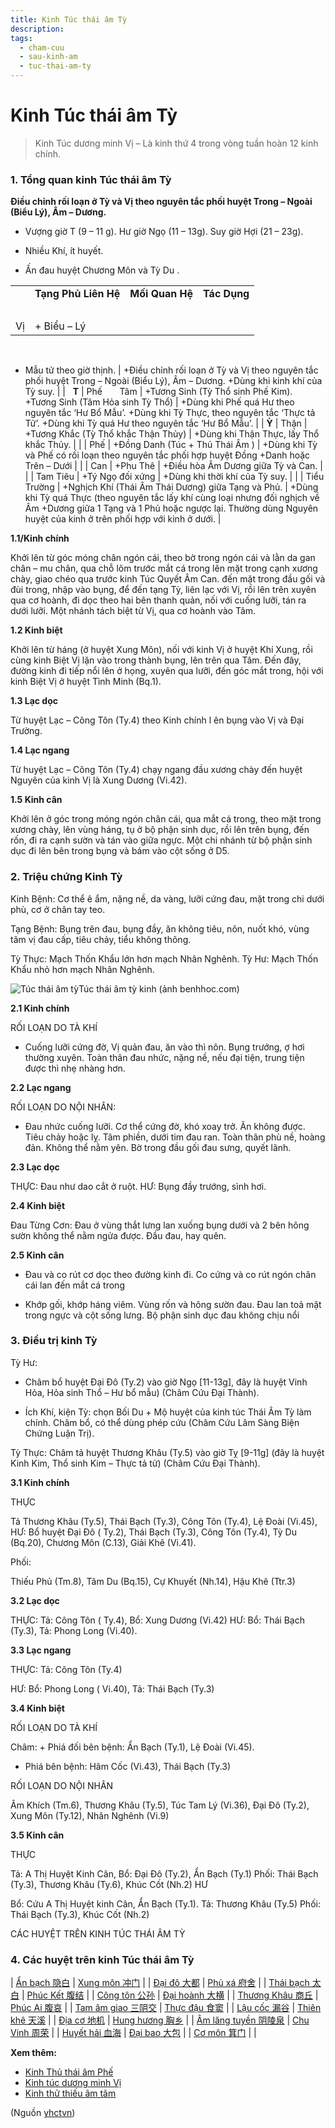 ```yaml
---
title: Kinh Túc thái âm Tỳ
description: 
tags:
  - cham-cuu
  - sau-kinh-am
  - tuc-thai-am-ty
---
```


# Kinh Túc thái âm Tỳ 

> Kinh Túc dương minh Vị – Là kinh thứ 4 trong vòng tuần hoàn 12 kinh chính.


### **1. Tổng quan kinh Túc thái âm Tỳ**


**Điều chỉnh rối loạn ở Tỳ và Vị theo nguyên tắc phối huyệt Trong – Ngoài (Biểu Lý), Âm – Dương.**


+ Vượng giờ T (9 – 11 g). Hư giờ Ngọ (11 – 13g). Suy giờ Hợi (21 – 23g).


+ Nhiều Khí, ít huyết.


+ Ấn đau huyệt Chương Môn và Tỳ Du .




|  |  |  |  |
| --- | --- | --- | --- |
|  | **Tạng Phủ Liên Hệ** | **Mối Quan Hệ** | **Tác Dụng** |
|  |  
Vị | + Biểu – Lý
 
 
+ Mẫu tử theo giờ thịnh. | +Điều chỉnh rối loạn ở Tỳ và Vị theo nguyên tắc phối huyệt Trong – Ngoài (Biểu Lý), Âm
– Dương.
+Dùng khi kinh khí của Tỳ suy. |
|  
**T** | Phế
 
 
 
Tâm | +Tương Sinh (Tỳ Thổ sinh Phế Kim).
 
 
+Tương Sinh (Tâm Hỏa sinh Tỳ Thổ) | +Dùng khi Phế quá Hư theo nguyên tắc ‘Hư Bổ Mẫu’.
+Dùng khi Tỳ Thực, theo nguyên tắc ‘Thực tả Tử’.
+Dùng khi Tỳ quá Hư theo nguyên tắc ‘Hư Bổ Mẫu’. |
| **Ỳ** | Thận | +Tương Khắc (Tỳ Thổ
khắc Thận Thủy) | +Dùng khi Thận Thực, lấy
Thổ khắc Thủy. |
|  | Phế | +Đồng Danh (Túc + Thủ Thái Âm ) | +Dùng khi Tỳ và Phế có rối loạn theo nguyên tắc phối hợp huyệt Đồng +Danh hoặc Trên
– Dưới |
|  | Can | +Phu Thê | +Điều hòa Âm Dương giữa Tỳ
và Can. |
|  | Tam Tiêu | +Tý Ngọ đối xứng | +Dùng khi thời khí của Tỳ
suy. |
|  | Tiểu Trường | +Nghịch Khí (Thái Âm Thái Dương) giữa Tạng và Phủ. | +Dùng khi Tỳ quá Thực (theo nguyên tắc lấy khí cùng loại nhưng đối nghịch về Âm
+Dương giữa 1 Tạng và 1 Phủ hoặc ngược lại. Thường dùng Nguyên huyệt của kinh ở trên phối hợp với kinh ở dưới. |


**1.1/Kinh chính**


Khởi lên từ góc móng chân ngón cái, theo bờ trong ngón cái và lằn da gan chân – mu chân, qua chỗ lõm trước mắt cá trong lên mặt trong cạnh xương chày, giao chéo qua trước kinh Túc Quyết Âm Can. đến mặt trong đầu gối và đùi trong, nhập vào bụng, để đến tạng Tỳ, liên lạc với Vị, rồi lên trên xuyên qua cơ hoành, đi dọc theo hai bên thanh quản, nối với cuống lưỡi, tán ra dưới lưỡi. Một nhánh tách biệt từ Vị, qua cơ hoành vào Tâm.





**1.2 Kinh biệt**


Khởi lên từ háng (ở huyệt Xung Môn), nối với kinh Vị ở huyệt Khí Xung, rồi cùng kinh Biệt Vị lặn vào trong thành bụng, lên trên qua Tâm. Đến đây, đường kinh đi tiếp nổi lên ở họng, xuyên qua lưỡi, đến góc mắt trong, hội với kinh Biệt Vị ở huyệt Tình Minh (Bq.1).


**1.3 Lạc dọc**


Từ huyệt Lạc – Công Tôn (Ty.4) theo Kinh chính l ên bụng vào Vị và Đại Trường.


**1.4 Lạc ngang**


Từ huyệt Lạc – Công Tôn (Ty.4) chạy ngang đầu xương chày đến huyệt Nguyên của kinh Vị là Xung Dương (Vi.42).


**1.5 Kinh cân**


Khởi lên ở góc trong móng ngón chân cái, qua mắt cá trong, theo mặt trong xương chày, lên vùng háng, tụ ở bộ phận sinh dục, rồi lên trên bụng, đến rốn, đi ra cạnh sườn và tán vào giữa ngực. Một chi nhánh từ bộ phận sinh dục đi lên bên trong bụng và bám vào cột sống ở D5.


### **2. Triệu chứng Kinh Tỳ**


Kinh Bệnh: Cơ thể ê ẩm, nặng nề, da vàng, lưỡi cứng đau, mặt trong chi dưới phù, cơ ở chân tay teo.


Tạng Bệnh: Bụng trên đau, bụng đầy, ăn không tiêu, nôn, nuốt khó, vùng tâm vị đau cấp, tiêu chảy, tiểu không thông.


Tỳ Thực: Mạch Thốn Khẩu lớn hơn mạch Nhân Nghênh. Tỳ Hư: Mạch Thốn Khẩu nhỏ hơn mạch Nhân Nghênh.


![Túc thái âm tỳ](/imgs/yhctvn/Tuc-thai-am-ty.jpg)Túc thái âm tỳ kinh (ảnh benhhoc.com)


**2.1 Kinh chính**


RỐI LOẠN DO TÀ KHÍ


+ Cuống lưỡi cứng đờ, Vị quản đau, ăn vào thì nôn. Bụng trướng, ợ hơi thường xuyên. Toàn thân đau nhức, nặng nề, nếu đại tiện, trung tiện được thì nhẹ nhàng hơn.


**2.2 Lạc ngang**


RỐI LOẠN DO NỘI NHÂN:


+ Đau nhức cuống lưỡi. Cơ thể cứng đờ, khó xoay trở. Ăn không được. Tiêu chảy hoặc lỵ. Tâm phiền, dưới tim đau ran. Toàn thân phù nề, hoàng đản. Không thể nằm yên. Bờ trong đầu gối đau sưng, quyết lãnh.


**2.3 Lạc dọc**


THỰC: Đau như dao cắt ở ruột. HƯ: Bụng đầy trướng, sình hơi.


**2.4 Kinh biệt**


Đau Từng Cơn: Đau ở vùng thắt lưng lan xuống bụng dưới và 2 bên hông sườn không thể nằm ngửa được. Đầu đau, hay quên.


**2.5 Kinh cân**


+ Đau và co rút cơ dọc theo đường kinh đi. Co cứng và co rút ngón chân cái lan đến mắt cá trong


+ Khớp gối, khớp háng viêm. Vùng rốn và hông sườn đau. Đau lan toả mặt trong ngực và cột sống lưng. Bộ phận sinh dục đau không chịu nổi


### **3. Điều trị kinh Tỳ**


Tỳ Hư:


+ Châm bổ huyệt Đại Đô (Ty.2) vào giờ Ngọ [11-13g], đây là huyệt Vinh Hỏa, Hỏa sinh Thổ – Hư bổ mẫu) (Châm Cứu Đại Thành).


+ Ích Khí, kiện Tỳ: chọn Bối Du + Mộ huyệt của kinh túc Thái Âm Tỳ làm chính. Châm bổ, có thể dùng phép cứu (Châm Cứu Lâm Sàng Biện Chứng Luận Trị).


Tỳ Thực: Châm tả huyệt Thương Khâu (Ty.5) vào giờ Tỵ [9-11g] (đây là huyệt Kinh Kim, Thổ sinh Kim – Thực tả tử) (Châm Cứu Đại Thành).


**3.1 Kinh chính**


THỰC


Tả Thương Khâu (Ty.5), Thái Bạch (Ty.3), Công Tôn (Ty.4), Lệ Đoài (Vi.45), HƯ: Bổ huyệt Đại Đô ( Ty.2), Thái Bạch (Ty.3), Công Tôn (Ty.4), Tỳ Du (Bq.20), Chương Môn (C.13), Giải Khê (Vi.41).


Phối:


Thiếu Phủ (Tm.8), Tâm Du (Bq.15), Cự Khuyết (Nh.14), Hậu Khê (Ttr.3)


**3.2 Lạc dọc**


THỰC: Tả: Công Tôn ( Ty.4), Bổ: Xung Dương (Vi.42) HƯ: Bổ: Thái Bạch (Ty.3), Tả: Phong Long (Vi.40).


**3.3 Lạc ngang**


THỰC: Tả: Công Tôn (Ty.4)


HƯ: Bổ: Phong Long ( Vi.40), Tả: Thái Bạch (Ty.3)


**3.4 Kinh biệt**


RỐI LOẠN DO TÀ KHÍ


Châm: + Phiá đối bên bệnh: Ẩn Bạch (Ty.1), Lệ Đoài (Vi.45).


+ Phiá bên bệnh: Hãm Cốc (Vi.43), Thái Bạch (Ty.3)


RỐI LOẠN DO NỘI NHÂN


Âm Khích (Tm.6), Thương Khâu (Ty.5), Túc Tam Lý (Vi.36), Đại Đô (Ty.2), Xung Môn (Ty.12), Nhân Nghênh (Vi.9)


**3.5 Kinh cân**


THỰC


Tả: A Thị Huyệt Kinh Cân, Bổ: Đại Đô (Ty.2), Ẩn Bạch (Ty.1) Phối: Thái Bạch (Ty.3), Thương Khâu (Ty.6), Khúc Cốt (Nh.2) HƯ


Bổ: Cứu A Thị Huyệt kinh Cân, Ẩn Bạch (Ty.1). Tả: Thương Khâu (Ty.5) Phối: Thái Bạch (Ty.3), Khúc Cốt (Nh.2)


CÁC HUYỆT TRÊN KINH TÚC THÁI ÂM TỲ


### **4. Các huyệt trên kinh** **Túc thái âm Tỳ**






| [Ẩn bạch 隐白](/yhctvn/vi-tri-huyet-an-bach-%e9%9a%90%e7%99%bd) | [Xung môn 冲门](/yhctvn/vi-tri-huyet-xung-mon-%e5%86%b2%e9%97%a8) |
| [Đại đô 大都](/yhctvn/vi-tri-huyet-dai-do-%e5%a4%a7%e9%83%bd) | [Phủ xá 府舍](/yhctvn/vi-tri-huyet-phu-xa-%e5%ba%9c%e8%88%8d) |
| [Thái bạch 太白](/yhctvn/vi-tri-huyet-thai-bach-%e5%a4%aa%e7%99%bd) | [Phúc Kết 腹结](/yhctvn/vi-tri-huyet-phuc-ket-%e8%85%b9%e7%bb%93) |
| [Công tôn 公孙](/yhctvn/vi-tri-huyet-cong-ton-%e5%85%ac%e5%ad%99) | [Đại hoành 大横](/yhctvn/vi-tri-huyet-dai-hoanh-%e5%a4%a7%e6%a8%aa) |
| [Thương Khâu 商丘](/yhctvn/vi-tri-huyet-thuong-khau-%e5%95%86%e4%b8%98) | [Phúc Ai 腹哀](/yhctvn/vi-tri-huyet-phuc-ai-%e8%85%b9%e5%93%80) |
| [Tam âm giao 三阴交](/yhctvn/vi-tri-huyet-tam-am-giao-%e4%b8%89%e9%98%b4%e4%ba%a4) | [Thực đậu 食窦](/yhctvn/vi-tri-huyet-thuc-dau-%e9%a3%9f%e7%aa%a6) |
| [Lậu cốc 漏谷](/yhctvn/vi-tri-huyet-lau-coc-%e6%bc%8f%e8%b0%b7) | [Thiên khê 天溪](/yhctvn/vi-tri-huyet-thien-khe-%e5%a4%a9%e6%ba%aa) |
| [Địa cơ 地机](/yhctvn/vi-tri-huyet-dia-co-%e5%9c%b0%e6%9c%ba) | [Hung hương 胸乡](/yhctvn/vi-tri-huyet-hung-huong-%e8%83%b8%e4%b9%a1) |
| [Âm lăng tuyền 阴陵泉](/yhctvn/vi-tri-huyet-am-lang-tuyen-%e9%98%b4%e9%99%b5%e6%b3%89) | [Chu Vinh 周荣](/yhctvn/vi-tri-huyet-chu-vinh-%e5%91%a8%e8%8d%a3) |
| [Huyết hải 血海](/yhctvn/vi-tri-huyet-huyet-hai-%e8%a1%80%e6%b5%b7) | [Đại bao 大包](/yhctvn/vi-tri-huyet-dai-bao-%e5%a4%a7%e5%8c%85) |
| [Cơ môn 箕门](/yhctvn/vi-tri-huyet-co-mon-%e7%ae%95%e9%97%a8) |  |


**Xem thêm:**


* [Kinh Thủ thái âm Phế](/yhctvn/kinh-thu-thai-am-phe)
* [Kinh túc dương minh Vị](/yhctvn/kinh-tuc-duong-minh-vi)
* [Kinh thử thiếu âm tâm](/yhctvn/kinh-thu-thieu-am-tam)

(Nguồn <a href="https://yhctvn.com/kinh-tuc-thai-am-ty/" target="_blank">yhctvn</a>)
